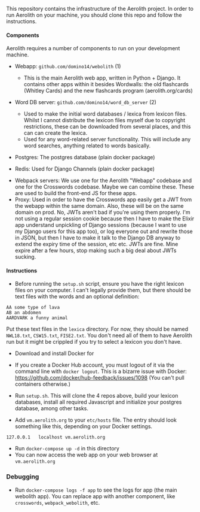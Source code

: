 This repository contains the infrastructure of the Aerolith project. In order to run Aerolith on your machine, you should clone this repo and follow the instructions.

#### Components

Aerolith requires a number of components to run on your development machine.

- Webapp: `github.com/domino14/webolith`  (1)
    + This is the main Aerolith web app, written in Python + Django. It contains other apps within it besides Wordwalls: the old flashcards (Whitley Cards) and the new flashcards program (aerolith.org/cards)

- Word DB server: `github.com/domino14/word_db_server`  (2)
    + Used to make the initial word databases / lexica from lexicon files. Whilst I cannot distribute the lexicon files myself due to copyright restrictions, these can be downloaded from several places, and this can can create the lexica.
    + Used for any word-related server functionality. This will include any word searches, anything related to words basically.

- Postgres: The postgres database (plain docker package)
- Redis: Used for Django Channels (plain docker package)
<!-- - Crosswords:  `github.com/domino14/liwords`  (3)
    + This is an app to play Crossword Game, written in Elixir + Phoenix. I didn't choose those technologies to be a hipster, they were chosen after a lot of hard thought and experience with other techs for real-time games, such as Django Channels, Socket.io, Sock.js, and finding these to be lacking in several ways. Elixir is really quite a great language and ecosystem. -->
- Webpack servers: We use one for the Aerolith "Webapp" codebase and one for the Crosswords codebase. Maybe we can combine these. These are used to build the front-end JS for these apps.
- Proxy: Used in order to have the Crosswords app easily get a JWT from the webapp within the same domain. Also, these will be on the same domain on prod. No, JWTs aren't bad if you're using them properly. I'm not using a regular session cookie because then I have to make the Elixir app understand unpickling of Django sessions (because I want to use my Django users for this app too), or log everyone out and rewrite those in JSON, but then I have to make it talk to the Django DB anyway to extend the expiry time of the session, etc etc. JWTs are fine. Mine expire after a few hours, stop making such a big deal about JWTs sucking.


#### Instructions

- Before running the `setup.sh` script, ensure you have the right lexicon files on your computer. I can't legally provide them, but there should be text files with the words and an optional definition:

```
AA some type of lava
AB an abdomen
AARDVARK a funny animal
```

Put these text files in the `lexica` directory. For now, they should be named `NWL18.txt`, `CSW15.txt`, `FISE2.txt`. You don't need all of them to have Aerolith run but it might be crippled if you try to select a lexicon you don't have.

- Download and install Docker for <Your operating system here>

- If you create a Docker Hub account, you must logout of it via the command line with `docker logout`. This is a bizarre issue with Docker: https://github.com/docker/hub-feedback/issues/1098
(You can't pull containers otherwise.)

- Run `setup.sh`. This will clone the 4 repos above, build your lexicon databases, install all required Javascript and initialize your postgres database, among other tasks.

- Add `vm.aerolith.org` to your `etc/hosts` file. The entry should look something like this, depending on your Docker settings.

```
127.0.0.1   localhost vm.aerolith.org
```

- Run `docker-compose up -d` in this directory
- You can now access the web app on your web browser at `vm.aerolith.org`

### Debugging

- Run `docker-compose logs -f app` to see the logs for app (the main webolith app). You can replace app with another component, like `crosswords`, `webpack_webolith`, etc.